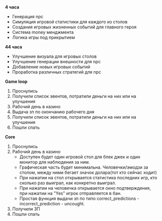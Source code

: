 **4 часа**
  
  - Генерация npc
  - Симуляция игровой статистики для каждого из столов
  - Создания игровых жизненных событий для главного героя
  - Система money менджмента
  - Логика игры под прикрытием

**44 часа**

  - Улучшение визуала для игровых столов
  - Улучшение генерации внешности для npc
  - Добавление новых игровых событий
  - Проработка различных стратегий для npc

**Game loop**

  1. Проснулись
  2. Получили список эвентов, потратили деньги на них или на улучшения
  3. Рабочий день в казино
  4. Выдача зп по окончанию рабочего дня
  5. Получили список эвентов, потратили деньги на них или на улучшения
  6. Пошли спать

**Core**
  1. Проснулись
  2. Рабочий день в казино
     - Доступен будет один игровой стол для блек джек и один монитор для наблюдения за ним.
     - Графическая часть будет минимальна. Человечки/эмодзи за столом, между ними бегает значок долара(тот кто сейчас ходит)
     - При нажатии на стол открывается статистика последних игр, кто сколько раз выиграл, как конкретно выиграл.
     - При нажатии на человечка открывается окно подтверждения, при нажатии на "Yes" игрок отправляется в бан.
     - Простая функция выдачи зп по типо correct_predictions - incorrect_prediction - uncought.
  4. Получили ЗП
  5. Пошли спать

